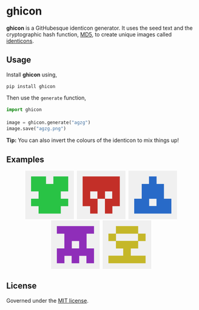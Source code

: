 # ghicon
**ghicon** is a GitHubesque identicon generator. It uses the seed text and the cryptographic hash function, [MD5](https://en.wikipedia.org/wiki/MD5), to create unique images called [identicons](https://en.wikipedia.org/wiki/Identicon).

## Usage
Install **ghicon** using,
```
pip install ghicon
```

Then use the `generate` function,
```py
import ghicon

image = ghicon.generate("agzg")
image.save("agzg.png")
```

**Tip:** You can also invert the colours of the identicon to mix things up! 

## Examples
<p align="center">
	<img src="https://raw.githubusercontent.com/agzg/ghicon/372e7324bf64a3ab2d191eb01cb818410f579ee8/examples/a.png" width="128"/>&nbsp;
	<img src="https://raw.githubusercontent.com/agzg/ghicon/372e7324bf64a3ab2d191eb01cb818410f579ee8/examples/b.png" width="128"/>&nbsp;
	<img src="https://raw.githubusercontent.com/agzg/ghicon/372e7324bf64a3ab2d191eb01cb818410f579ee8/examples/c.png" width="128"/>&nbsp;
	<img src="https://raw.githubusercontent.com/agzg/ghicon/372e7324bf64a3ab2d191eb01cb818410f579ee8/examples/d.png" width="128"/>&nbsp;
	<img src="https://raw.githubusercontent.com/agzg/ghicon/372e7324bf64a3ab2d191eb01cb818410f579ee8/examples/e.png" width="128"/>&nbsp;
</p>

## License
Governed under the [MIT license](https://github.com/agzg/ghicon/blob/main/LICENSE).
